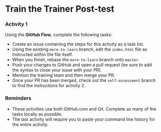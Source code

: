 # Train the Trainer Post-test

### Activity 1

Using the **GitHub Flow**, complete the following tasks:

- Create an issue containing the steps for this activity as a task list.
- Using the existing `more-to-learn` branch, edit the `index.html` file as instructed within the file itself.
- When you finish, rebase the `more-to-learn` branch onto `master`.
- Push your changes to GitHub and open a pull request (be sure to add the syntax to close your issue with your PR).
- Mention the training team and then merge your PR.
- Once your PR has been merged, check out the `self-assessment` branch to find the instructions for activity 2.

### Reminders

- These activities use both GitHub.com and Git. Complete as many of the tasks locally as possible.
- The last activity will require you to paste your command line history for the entire activity.
